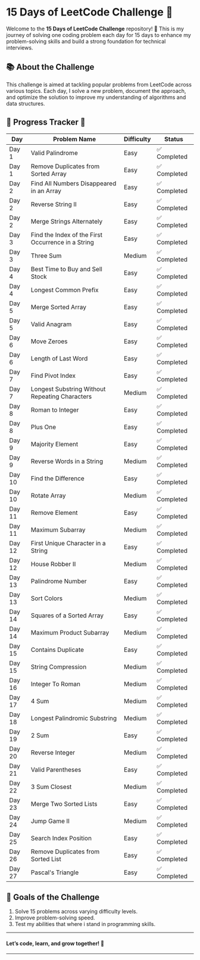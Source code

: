 # 15 Days of LeetCode Challenge 🚀  

Welcome to the **15 Days of LeetCode Challenge** repository! 🎯 This is my journey of solving one coding problem each day for 15 days to enhance my problem-solving skills and build a strong foundation for technical interviews.

## 📚 About the Challenge  
This challenge is aimed at tackling popular problems from LeetCode across various topics. Each day, I solve a new problem, document the approach, and optimize the solution to improve my understanding of algorithms and data structures.

## 🌱 Progress Tracker 🌱
| Day   | Problem Name                | Difficulty | Status        |  
|-------|-----------------------------|------------|---------------|  
| Day 1 | Valid Palindrome            | Easy       | ✅ Completed   |  
| Day 1 | Remove Duplicates from Sorted Array          | Easy       | ✅ Completed   |  
| Day 2 | Find All Numbers Disappeared in an Array    | Easy       | ✅ Completed   |  
| Day 2 | Reverse String II            | Easy       | ✅ Completed  |  
| Day 2 | Merge Strings Alternately          | Easy       | ✅ Completed  |  
| Day 3 | Find the Index of the First Occurrence in a String           | Easy       | ✅ Completed  |  
| Day 3 | Three Sum          | Medium      | ✅ Completed  |  
| Day 4 | Best Time to Buy and Sell Stock        | Easy  | ✅ Completed  | 
| Day 4 | Longest Common Prefix       | Easy  | ✅ Completed  |
| Day 5 | Merge Sorted Array        | Easy  | ✅ Completed  | 
| Day 5 | Valid Anagram       | Easy  | ✅ Completed  | 
| Day 6 | Move Zeroes       | Easy  | ✅ Completed  | 
| Day 6 | Length of Last Word      | Easy  | ✅ Completed  | 
| Day 7 | Find Pivot Index      | Easy  | ✅ Completed  | 
| Day 7 | Longest Substring Without Repeating Characters      | Medium | ✅ Completed  |
| Day 8 | Roman to Integer      | Easy  | ✅ Completed  | 
| Day 8 | Plus One              | Easy  | ✅ Completed  | 
| Day 9 | Majority Element      | Easy  | ✅ Completed  | 
| Day 9 | Reverse Words in a String             | Medium  | ✅ Completed  | 
| Day 10 | Find the Difference             | Easy  | ✅ Completed  | 
| Day 10 | Rotate Array             | Medium  | ✅ Completed  | 
| Day 11 | Remove Element             | Easy  | ✅ Completed  | 
| Day 11 | Maximum Subarray             | Medium  | ✅ Completed  | 
| Day 12 | First Unique Character in a String  | Easy  | ✅ Completed  | 
| Day 12 | House Robber II             | Medium  | ✅ Completed  | 
| Day 13 | Palindrome Number         | Easy  | ✅ Completed  |
| Day 13 | Sort Colors     | Medium  | ✅ Completed  | 
| Day 14 | Squares of a Sorted Array     | Easy  | ✅ Completed  | 
| Day 14 | Maximum Product Subarray      | Medium  | ✅ Completed  | 
| Day 15 | Contains Duplicate     | Easy  | ✅ Completed  | 
| Day 15 | String Compression      | Medium  | ✅ Completed  | 
| Day 16 | Integer To Roman     | Medium  | ✅ Completed  | 
| Day 17 | 4 Sum   | Medium  | ✅ Completed  | 
| Day 18 | Longest Palindromic Substring   | Medium  | ✅ Completed  | 
| Day 19 | 2 Sum   | Easy  | ✅ Completed  | 
| Day 20 | Reverse Integer   | Medium  | ✅ Completed  | 
| Day 21 | Valid Parentheses   | Easy  | ✅ Completed  | 
| Day 22 | 3 Sum Closest   | Medium | ✅ Completed  |
| Day 23 | Merge Two Sorted Lists   | Easy | ✅ Completed  |
| Day 24 | Jump Game II   | Medium | ✅ Completed  |
| Day 25 | Search Index Position   | Easy | ✅ Completed  |
| Day 26 | Remove Duplicates from Sorted List  | Easy | ✅ Completed  |
| Day 27 | Pascal's Triangle  | Easy | ✅ Completed  |







## 🎯 Goals of the Challenge  
1. Solve 15 problems across varying difficulty levels.  
2. Improve problem-solving speed.
3. Test my abilities that where i stand in programming skills.

------------------------------------------

#### Let’s code, learn, and grow together! 🚀  

------------------------------------------
